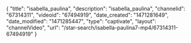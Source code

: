 {
    "title": "isabella_paulina",
    "description": "isabella_paulina",
    "channelid": "67314311",
    "videoid": "67494919",
    "date_created": "1471281649",
    "date_modified": "1471285447",
    "type": "captivate",
    "layout": "channelVideo",
    "url": "\/star-search\/isabella-paulina7-mp4\/67314311-67494919"
}